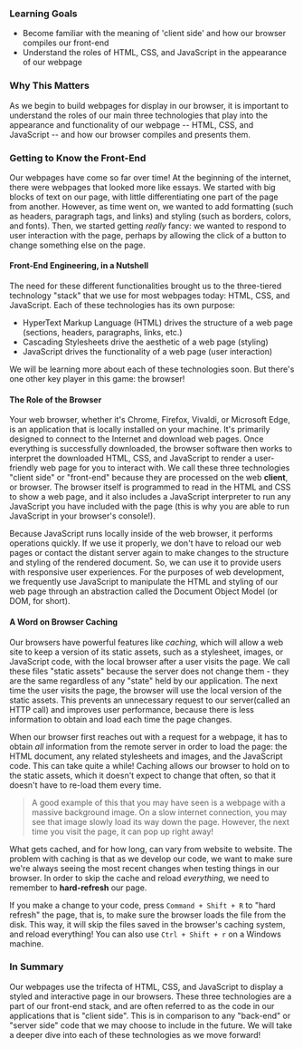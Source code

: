 ### Learning Goals

- Become familiar with the meaning of 'client side' and how our browser compiles our front-end
- Understand the roles of HTML, CSS, and JavaScript in the appearance of our webpage

### Why This Matters

As we begin to build webpages for display in our browser, it is important to understand the roles of our main three technologies that play into the appearance and functionality of our webpage -- HTML, CSS, and JavaScript -- and how our browser compiles and presents them.

### Getting to Know the Front-End

Our webpages have come so far over time! At the beginning of the internet, there were webpages that looked more like essays. We started with big blocks of text on our page, with little differentiating one part of the page from another. However, as time went on, we wanted to add formatting (such as headers, paragraph tags, and links) and styling (such as borders, colors, and fonts). Then, we started getting _really_ fancy: we wanted to respond to user interaction with the page, perhaps by allowing the click of a button to change something else on the page.

#### Front-End Engineering, in a Nutshell

The need for these different functionalities brought us to the three-tiered technology "stack" that we use for most webpages today: HTML, CSS, and JavaScript. Each of these technologies has its own purpose:

- HyperText Markup Language (HTML) drives the structure of a web page (sections, headers, paragraphs, links, etc.)
- Cascading Stylesheets drive the aesthetic of a web page (styling)
- JavaScript drives the functionality of a web page (user interaction)

We will be learning more about each of these technologies soon. But there's one other key player in this game: the browser!

#### The Role of the Browser

Your web browser, whether it's Chrome, Firefox, Vivaldi, or Microsoft Edge, is an application that is locally installed on your machine. It's primarily designed to connect to the Internet and download web pages. Once everything is successfully downloaded, the browser software then works to interpret the downloaded HTML, CSS, and JavaScript to render a user-friendly web page for you to interact with. We call these three technologies "client side" or "front-end" because they are processed on the web **client**, or browser. The browser itself is programmed to read in the HTML and CSS to show a web page, and it also includes a JavaScript interpreter to run any JavaScript you have included with the page (this is why you are able to run JavaScript in your browser's console!).

Because JavaScript runs locally inside of the web browser, it performs operations quickly. If we use it properly, we don't have to reload our web pages or contact the distant server again to make changes to the structure and styling of the rendered document. So, we can use it to provide users with responsive user experiences. For the purposes of web development, we frequently use JavaScript to manipulate the HTML and styling of our web page through an abstraction called the Document Object Model (or DOM, for short).

#### A Word on Browser Caching

Our browsers have powerful features like _caching_, which will allow a web site to keep a version of its static assets, such as a stylesheet, images, or JavaScript code, with the local browser after a user visits the page. We call these files "static assets" because the server does not change them - they are the same regardless of any "state" held by our application. The next time the user visits the page, the browser will use the local version of the static assets. This prevents an unnecessary request to our server(called an HTTP call) and improves user performance, because there is less information to obtain and load each time the page changes.

When our browser first reaches out with a request for a webpage, it has to obtain _all_ information from the remote server in order to load the page: the HTML document, any related stylesheets and images, and the JavaScript code. This can take quite a while! Caching allows our browser to hold on to the static assets, which it doesn't expect to change that often, so that it doesn't have to re-load them every time.

> A good example of this that you may have seen is a webpage with a massive background image. On a slow internet connection, you may see that image slowly load its way down the page. However, the next time you visit the page, it can pop up right away!

What gets cached, and for how long, can vary from website to website. The problem with caching is that as we develop our code, we want to make sure we're always seeing the most recent changes when testing things in our browser. In order to skip the cache and reload _everything_, we need to remember to **hard-refresh** our page.

If you make a change to your code, press `Command + Shift + R` to "hard refresh" the page, that is, to make sure the browser loads the file from the disk. This way, it will skip the files saved in the browser's caching system, and reload everything! You can also use `Ctrl + Shift + r` on a Windows machine.

### In Summary

Our webpages use the trifecta of HTML, CSS, and JavaScript to display a styled and interactive page in our browsers. These three technologies are a part of our front-end stack, and are often referred to as the code in our applications that is "client side". This is in comparison to any "back-end" or "server side" code that we may choose to include in the future. We will take a deeper dive into each of these technologies as we move forward!

